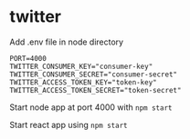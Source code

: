 # twitter

Add .env file in node directory

```NODE_ENV=development
PORT=4000
TWITTER_CONSUMER_KEY="consumer-key"
TWITTER_CONSUMER_SECRET="consumer-secret"
TWITTER_ACCESS_TOKEN_KEY="token-key"
TWITTER_ACCESS_TOKEN_SECRET="token-secret"
```

Start node app at port 4000 with `npm start`

Start react app using `npm start`

